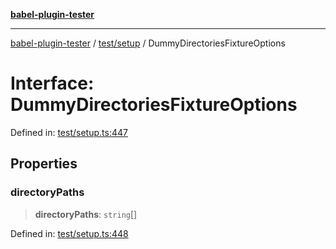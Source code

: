 [**babel-plugin-tester**](../../../README.md)

***

[babel-plugin-tester](../../../README.md) / [test/setup](../README.md) / DummyDirectoriesFixtureOptions

# Interface: DummyDirectoriesFixtureOptions

Defined in: [test/setup.ts:447](https://github.com/babel-utils/babel-plugin-tester/blob/fc3d21b0d5e00d8cddad4db323f3724c672066fd/test/setup.ts#L447)

## Properties

### directoryPaths

> **directoryPaths**: `string`[]

Defined in: [test/setup.ts:448](https://github.com/babel-utils/babel-plugin-tester/blob/fc3d21b0d5e00d8cddad4db323f3724c672066fd/test/setup.ts#L448)
